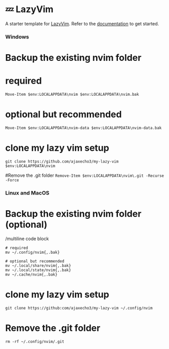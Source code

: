 # 💤 LazyVim

A starter template for [LazyVim](https://github.com/LazyVim/LazyVim).
Refer to the [documentation](https://lazyvim.github.io/installation) to get started.

### Windows

# Backup the existing nvim folder
# required
`Move-Item $env:LOCALAPPDATA\nvim $env:LOCALAPPDATA\nvim.bak `

# optional but recommended
`Move-Item $env:LOCALAPPDATA\nvim-data $env:LOCALAPPDATA\nvim-data.bak`

# clone my lazy vim setup
`git clone https://github.com/ajaxecho3/my-lazy-vim $env:LOCALAPPDATA\nvim `


#Remove the .git folder
`Remove-Item $env:LOCALAPPDATA\nvim\.git -Recurse -Force`

### Linux and MacOS

# Backup the existing nvim folder (optional)
/multiline code block


``` 
# required
mv ~/.config/nvim{,.bak}

# optional but recommended
mv ~/.local/share/nvim{,.bak}
mv ~/.local/state/nvim{,.bak}
mv ~/.cache/nvim{,.bak} 
```

# clone my lazy vim setup
` git clone https://github:com/ajaxecho3/my-lazy-vim ~/.config/nvim `

# Remove the .git folder
`
rm -rf ~/.config/nvim/.git `
